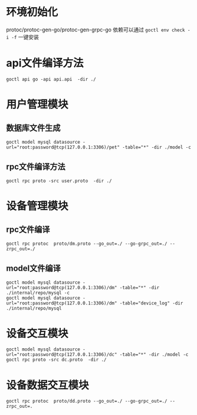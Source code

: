 # 环境初始化

protoc/protoc-gen-go/protoc-gen-grpc-go 依赖可以通过
`goctl env check -i -f` 一键安装

# api文件编译方法

```shell script
goctl api go -api api.api  -dir ./
```

# 用户管理模块

## 数据库文件生成

```shell script
goctl model mysql datasource -url="root:password@tcp(127.0.0.1:3306)/pet" -table="*" -dir ./model -c
```

## rpc文件编译方法
```shell script
goctl rpc proto -src user.proto  -dir ./
```

# 设备管理模块
##  rpc文件编译
```shell
goctl rpc protoc  proto/dm.proto --go_out=./ --go-grpc_out=./ --zrpc_out=./
```

## model文件编译

```shell
goctl model mysql datasource -url="root:password@tcp(127.0.0.1:3306)/dm" -table="*" -dir ./internal/repo/mysql -c 
goctl model mysql datasource -url="root:password@tcp(127.0.0.1:3306)/dm" -table="device_log" -dir ./internal/repo/mysql
```

# 设备交互模块

```shell
goctl model mysql datasource -url="root:password@tcp(127.0.0.1:3306)/dc" -table="*" -dir ./model -c  
goctl rpc proto -src dc.proto  -dir ./
```

# 设备数据交互模块

```shell
goctl rpc protoc  proto/dd.proto --go_out=./ --go-grpc_out=./ --zrpc_out=.
```
